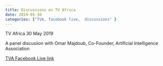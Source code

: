 ```yaml
---
title: Discussions on TV Africa
date: 2019-05-30
categories: ["TVA, facebook live,  discussions" ]
---
```



TV Africa
30 May 2019

A panel discusiion with Omar Majdoub, Co-Founder, Artificial Intelligence Association

[TVA Facebook Live link](https://www.facebook.com/techvoiceafrica/videos/331521870819789/)

